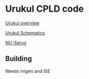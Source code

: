 # Urukul CPLD code

[Urukul overview](https://github.com/m-labs/sinara/wiki/Urukul)

[Urukul Schematics](https://github.com/m-labs/sinara/tree/master/ARTIQ_ALTIUM/Kasli/3U/PCB_3U_DDS/Project%20Outputs%20for%20PCB_3U_DDS)

[NU-Servo](https://github.com/m-labs/nu-servo)

## Building

Needs migen and ISE
